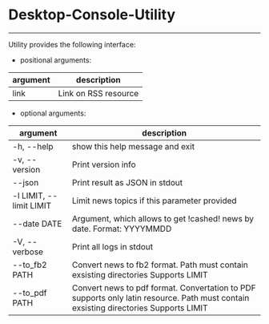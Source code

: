 # Desktop-Console-Utility
---

Utility provides the following interface:

- positional arguments:

|argument|description|
|---|---|
|link | Link on RSS resource|

- optional arguments:

|argument|description|
|---|---|
|-h, --help     |       show this help message and exit
|  -v, --version   |      Print version info
|  --json         |       Print result as JSON in stdout
|  -l LIMIT, --limit LIMIT|  Limit news topics if this parameter provided
|  --date DATE      |     Argument, which allows to get !cashed! news by date. Format: YYYYMMDD
|  -V, --verbose     |    Print all logs in stdout
|  --to_fb2 PATH    |     Convert news to fb2 format. Path must contain exsisting directories Supports LIMIT
|  --to_pdf PATH   |      Convert news to pdf format. Convertation to PDF supports only latin resource. Path must contain exsisting directories Supports LIMIT|
